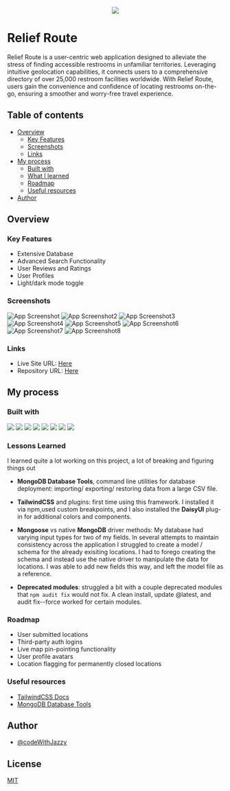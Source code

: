 <p align="center">
  <img src="https://res.cloudinary.com/dwy2rcep0/image/upload/v1707521230/2_akkntq.svg" />
</p>

# Relief Route

Relief Route is a user-centric web application designed to alleviate the stress of finding accessible restrooms in unfamiliar territories. Leveraging intuitive geolocation capabilities, it connects users to a comprehensive directory of over 25,000 restroom facilities worldwide. With Relief Route, users gain the convenience and confidence of locating restrooms on-the-go, ensuring a smoother and worry-free travel experience.



## Table of contents

- [Overview](#overview)
  - [Key Features](#key-features)    
  - [Screenshots](#screenshots)
  - [Links](#links)
- [My process](#my-process)
  - [Built with](#built-with)
  - [What I learned](#lessons-learned)
  - [Roadmap](#roadmap)
  - [Useful resources](#useful-resources)
- [Author](#author)
## Overview


### Key Features

- Extensive Database
- Advanced Search Functionality
- User Reviews and Ratings
- User Profiles
- Light/dark mode toggle
### Screenshots

![App Screenshot](https://res.cloudinary.com/dwy2rcep0/image/upload/v1707540115/main_large_dark_Small_ztkhdx.png)
![App Screenshot2](https://res.cloudinary.com/dwy2rcep0/image/upload/v1707540116/main_medium_light_Phone_stqq2b.png)
![App Screenshot3](https://res.cloudinary.com/dwy2rcep0/image/upload/v1707540115/search_dark_Phone_nviau0.png)
![App Screenshot4](https://res.cloudinary.com/dwy2rcep0/image/upload/v1707540115/search_light_Phone_plwm58.png)
![App Screenshot5](https://res.cloudinary.com/dwy2rcep0/image/upload/v1707540115/restroom_dark_Phone_obmf40.png)
![App Screenshot6](https://res.cloudinary.com/dwy2rcep0/image/upload/v1707540115/restroom_light_Phone_m7xxwu.png)
![App Screenshot7](https://res.cloudinary.com/dwy2rcep0/image/upload/v1707540115/signup_Phone_cgvpuv.png)
![App Screenshot8](https://res.cloudinary.com/dwy2rcep0/image/upload/v1707540115/login_Phone_rluaqi.png)


### Links

- Live Site URL: [Here](https://reliefroute.onrender.com/)
- Repository URL: [Here](https://github.com/codewithjazzy/relief-route-app)

## My process

### Built with

<p float="left">
  <img src="https://img.shields.io/badge/JavaScript-323330?style=for-the-badge&logo=javascript&logoColor=F7DF1E" />
  <img src="https://img.shields.io/badge/Node%20js-339933?style=for-the-badge&logo=nodedotjs&logoColor=white" /> 
  <img src="https://img.shields.io/badge/Express%20js-000000?style=for-the-badge&logo=express&logoColor=white" />
  <img src="https://img.shields.io/badge/MongoDB-4EA94B?style=for-the-badge&logo=mongodb&logoColor=white" />
  <img src="https://img.shields.io/badge/npm-CB3837?style=for-the-badge&logo=npm&logoColor=white" />
  <img src="https://img.shields.io/badge/Tailwind_CSS-38B2AC?style=for-the-badge&logo=tailwind-css&logoColor=white" />
  <img src="https://img.shields.io/badge/daisyUI-1ad1a5?style=for-the-badge&logo=daisyui&logoColor=white" />
  <img src="https://img.shields.io/badge/Cloudinary-3448C5?style=for-the-badge&logo=Cloudinary&logoColor=white" />
</p>

### Lessons Learned

I learned quite a lot working on this project, a lot of breaking and figuring things out

- **MongoDB Database Tools**, command line utilities for database deployment: importing/ exporting/ restoring data from a large CSV file.

- **TailwindCSS** and plugins: first time using this framework. I installed it via npm,used custom breakpoints, and I also installed the **DaisyUI** plug-in for additional colors and components.

- **Mongoose** vs native **MongoDB** driver methods: My database had varying input types for two of my fields. In several attempts to maintain consistency across the application I struggled to create a model / schema for the already exisiting locations. I had to forego creating the schema and instead use the native driver to manipulate the data for locations. I was able to add new fields this way, and left the model file as a reference.

-  **Deprecated modules**: struggled a bit with a couple deprecated modules that `npm audit fix` would not fix. A clean install, update @latest, and audit fix--force worked for certain modules.
### Roadmap

- User submitted locations 
- Third-party auth logins
- Live map pin-pointing functionality
- User profile avatars
- Location flagging for permanently closed locations


### Useful resources

 - [TailwindCSS Docs](https://tailwindcss.com/docs/installation)
 - [MongoDB Database Tools](https://www.mongodb.com/docs/database-tools/)


## Author

- [@codeWithJazzy](https://www.linkedin.com/in/codewithjazzy/)


## License

[MIT](https://choosealicense.com/licenses/mit/)

